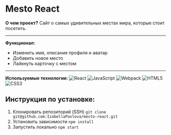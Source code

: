 # Mesto React

__О чем проект?__
Сайт о самых удивительных местах мира, которые стоит посетить.

---
__Функционал:__
- Изменить имя, описание профиля и аватар
- Добавить новое место
- Лайкнуть карточку с местом
---
__Используемые технологии:__
![React](https://img.shields.io/badge/-React-090909?style=for-the-badge&logo=React)
![JavaScript](https://img.shields.io/badge/-JavaScript-090909?style=for-the-badge&logo=JavaScript)
![Webpack](https://img.shields.io/badge/-Webpack-090909?style=for-the-badge&logo=Webpack)
![HTML5](https://img.shields.io/badge/-HTML5-090909?style=for-the-badge&logo=HTML5)
![CSS3](https://img.shields.io/badge/-CSS3-090909?style=for-the-badge&logo=CSS3)

## Инструкция по установке:
1. Клонировать репозиторий (SSH)
`git clone git@github.com:IzabellaPavlova/mesto-react.git`
2. Установить зависимости
`npm install`
3. Запустить локально
`npm start`
